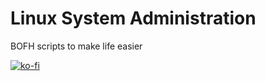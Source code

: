 # Linux System Administration
BOFH scripts to make life easier

[![ko-fi](https://ko-fi.com/img/githubbutton_sm.svg)](https://ko-fi.com/S6S1MHNPY) 

